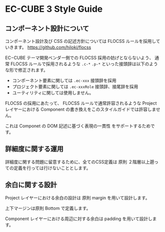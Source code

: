 # EC-CUBE 3 Style Guide

## コンポーネント設計について

コンポーネント設計及び CSS の記述方針については FLOCSS ルールを採用していきます。
https://github.com/hiloki/flocss

EC−CUBE テーマ開発ベンダー側での FLOCSS 採用の妨げとならないよう、
通常 FLOCSS ルールで採用されるような `.c-*` `.p-*` といった接頭辞は以下のような形で修正されます。

- コンポーネント要素に関しては `.ec-xxx` 接頭辞を採用
- プロジェクト要素に関しては `.ec-xxxRole` 接頭辞、接尾辞を採用
- ユーティリティに関しては使用しません。

FLOCSS の採用にあたって、 FLOCSS ルールで通常許容されるような Project レイヤーにおける Component の書き換えをこのスタイルガイドでは許容しません。

これは Componet の DOM 記述に基づく表現の一貫性 をサポートするためです。

## 詳細度に関する運用

詳細度に関する問題に留意するために、全てのCSS定義は 原則 ２階層以上遡っての定義を行っては行けないこととします。

## 余白に関する設計

Project レイヤーにおける余白の設計は 原則 margin を用いて設計します。

上下マージンは原則 Bottom で定義します。

Component レイヤーにおける周辺に対する余白は padding を用いて設計します。


